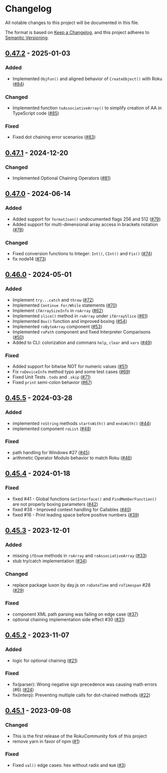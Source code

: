 # Changelog
All notable changes to this project will be documented in this file.

The format is based on [Keep a Changelog](https://keepachangelog.com/en/1.0.0/),
and this project adheres to [Semantic Versioning](https://semver.org/spec/v2.0.0.html).



## [0.47.2](https://github.com/rokucommunity/brs/compare/v0.47.1...v0.47.2) - 2025-01-03
### Added
 - Implemented `ObjFun()` and aligned behavior of `CreateObject()` with Roku ([#84](https://github.com/rokucommunity/brs/pull/84))
### Changed
 - Implemented function `toAssociativeArray()` to simplify creation of AA in TypeScript code ([#85](https://github.com/rokucommunity/brs/pull/85))
### Fixed
 - Fixed dot chaining error scenarios ([#83](https://github.com/rokucommunity/brs/pull/83))



## [0.47.1](https://github.com/rokucommunity/brs/compare/v0.47.0...v0.47.1) - 2024-12-20
### Changed
 - Implemented Optional Chaining Operators ([#81](https://github.com/rokucommunity/brs/pull/81))



## [0.47.0](https://github.com/rokucommunity/brs/compare/v0.46.0...v0.47.0) - 2024-06-14
### Added
 - Added support for `formatJson()` undocumented flags 256 and 512 ([#79](https://github.com/rokucommunity/brs/pull/79))
 - Added support for multi-dimensional array access in brackets notation ([#78](https://github.com/rokucommunity/brs/pull/78))
### Changed
 - Fixed conversion functions to Integer: `Int()`, `CInt()` and `Fix()` ([#74](https://github.com/rokucommunity/brs/pull/74))
 - fix node14 ([#73](https://github.com/rokucommunity/brs/pull/73))



## [0.46.0](https://github.com/rokucommunity/brs/compare/v0.45.5...v0.46.0) - 2024-05-01
### Added
 - Implement `try...catch` and `throw` ([#72](https://github.com/rokucommunity/brs/pull/72))
 - Implemented `Continue For/While` statements ([#70](https://github.com/rokucommunity/brs/pull/70))
 - Implement `ifArraySizeInfo` in `roArray` ([#62](https://github.com/rokucommunity/brs/pull/62))
 - Implemented `slice()` method in `roArray` under `ifArraySlice` ([#61](https://github.com/rokucommunity/brs/pull/61))
 - Implemented `Box()` function and improved boxing ([#54](https://github.com/rokucommunity/brs/pull/54))
 - Implemented `roByteArray` component ([#53](https://github.com/rokucommunity/brs/pull/53))
 - Implemented `roPath` component and fixed Interpreter Comparisons ([#50](https://github.com/rokucommunity/brs/pull/50))
 - Added to CLI: colorization and commans `help`, `clear` and `vars` ([#49](https://github.com/rokucommunity/brs/pull/49))
### Fixed
 - Added support for bitwise NOT for numeric values ([#51](https://github.com/rokucommunity/brs/pull/51))
 - Fix `roDeviceInfo` method typo and some test cases ([#69](https://github.com/rokucommunity/brs/pull/69))
 - Fixed Unit Tests `.todo` and `.skip` ([#71](https://github.com/rokucommunity/brs/pull/71))
 - Fixed `print` semi-colon behavior ([#67](https://github.com/rokucommunity/brs/pull/67))



## [0.45.5](https://github.com/rokucommunity/brs/compare/v0.45.4...v0.45.5) - 2024-03-28
### Added
 - implemented `roString` methods `startsWith()` and `endsWith()` ([#44](https://github.com/rokucommunity/brs/pull/44))
 - implemented component `roList` ([#48](https://github.com/rokucommunity/brs/pull/48))
### Fixed
 - path handling for Windows #27 ([#45](https://github.com/rokucommunity/brs/pull/45))
 - arithmetic Operator Modulo behavior to match Roku ([#46](https://github.com/rokucommunity/brs/pull/46))



## [0.45.4](https://github.com/rokucommunity/brs/compare/v0.45.3...v0.45.4) - 2024-01-18
### Fixed
 - fixed #41 - Global functions `GetInterface()` and `FindMemberFunction()` are not properly boxing parameters ([#42](https://github.com/rokucommunity/brs/pull/42))
 - fixed #38 - Improved context handling for Callables ([#40](https://github.com/rokucommunity/brs/pull/40))
 - fixed #16 - Print leading space before positive numbers ([#39](https://github.com/rokucommunity/brs/pull/39))



## [0.45.3](https://github.com/rokucommunity/brs/compare/v0.45.2...v0.45.3) - 2023-12-01
### Added
 - missing `ifEnum` methods in `roArray` and `roAssociativeArray` ([#33](https://github.com/rokucommunity/brs/pull/33))
 - stub try/catch implementation ([#34](https://github.com/rokucommunity/brs/pull/34))
### Changed
 - replace package luxon by day.js on `roDateTime` and `roTimespan` #28 ([#29](https://github.com/rokucommunity/brs/pull/29))
### Fixed
 - component XML path parsing was failing on edge case ([#37](https://github.com/rokucommunity/brs/pull/37))
 - optional chaining implementation side effect #30 ([#31](https://github.com/rokucommunity/brs/pull/31))



## [0.45.2](https://github.com/rokucommunity/brs/compare/v0.45.1...v0.45.2) - 2023-11-07
### Added
 - logic for optional chaining ([#21](https://github.com/rokucommunity/brs/pull/21))
### Fixed
 - fix(parser): Wrong negative sign precedence was causing math errors (#6) ([#24](https://github.com/rokucommunity/brs/pull/24))
 - fix(interp): Preventing multiple calls for dot-chained methods ([#22](https://github.com/rokucommunity/brs/pull/22))



## [0.45.1](https://github.com/rokucommunity/brighterscript/compare/v0.45.0...v0.45.1) - 2023-09-08
### Changed
 - This is the first release of the RokuCommunity fork of this project
 - remove yarn in favor of npm ([#1](https://github.com/rokucommunity/brs/pull/1))
### Fixed
 - Fixed `val()` edge cases: hex without radix and `NaN` ([#3](https://github.com/rokucommunity/brs/pull/3))
